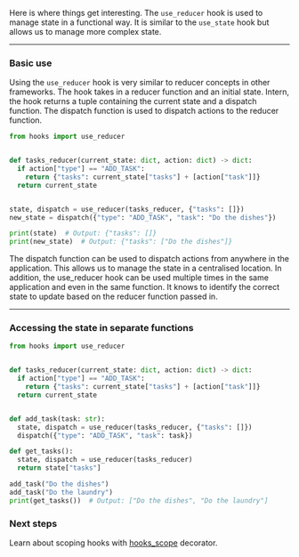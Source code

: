 Here is where things get interesting. The `use_reducer` hook is used to manage state in a functional way.
It is similar to the `use_state` hook but allows us to manage more complex state.

---

### Basic use

Using the `use_reducer` hook is very similar to reducer concepts in other frameworks. The hook takes in a reducer
function and an initial state.
Intern, the hook returns a tuple containing the current state and a dispatch function. The dispatch function is used to
dispatch actions to the reducer function.

```py
from hooks import use_reducer


def tasks_reducer(current_state: dict, action: dict) -> dict:
  if action["type"] == "ADD_TASK":
    return {"tasks": current_state["tasks"] + [action["task"]]}
  return current_state


state, dispatch = use_reducer(tasks_reducer, {"tasks": []})
new_state = dispatch({"type": "ADD_TASK", "task": "Do the dishes"})

print(state)  # Output: {"tasks": []}
print(new_state)  # Output: {"tasks": ["Do the dishes"]}
```

The dispatch function can be used to dispatch actions from anywhere in the application. This allows us to manage the state 
in a centralised location. In addition, the use_reducer hook can be used multiple times in the same application and 
even in the same function. It knows to identify the correct state to update based on the reducer function passed in.

---
### Accessing the state in separate functions

```python
from hooks import use_reducer


def tasks_reducer(current_state: dict, action: dict) -> dict:
  if action["type"] == "ADD_TASK":
    return {"tasks": current_state["tasks"] + [action["task"]]}
  return current_state


def add_task(task: str):
  state, dispatch = use_reducer(tasks_reducer, {"tasks": []})
  dispatch({"type": "ADD_TASK", "task": task})

def get_tasks():
  state, dispatch = use_reducer(tasks_reducer)
  return state["tasks"]

add_task("Do the dishes")
add_task("Do the laundry")
print(get_tasks())  # Output: ["Do the dishes", "Do the laundry"]
```

### Next steps

Learn about scoping hooks with [hooks_scope](../scoping/hooks_scope.md) decorator.
